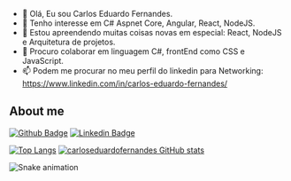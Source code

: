 - 👋 Olá, Eu sou Carlos Eduardo Fernandes.
- 👀 Tenho interesse em C# Aspnet Core, Angular, React, NodeJS.
- 🌱 Estou apreendendo muitas coisas novas em especial: React, NodeJS e Arquitetura de projetos.
- 💞️ Procuro colaborar em linguagem C#, frontEnd como CSS e JavaScript.
- 📫 Podem me procurar no meu perfil do linkedin para Networking: https://www.linkedin.com/in/carlos-eduardo-fernandes/

## About me

[![Github Badge](https://img.shields.io/badge/-Github-000?style=flat-square&logo=Github&logoColor=white&link=https://github.com/carloseduardofernandes/carloseduardofernandes)](https://github.com/carloseduardofernandes/carloseduardofernandes)
[![Linkedin Badge](https://img.shields.io/badge/-LinkedIn-blue?style=flat-square&logo=Linkedin&logoColor=white&link=https://www.linkedin.com/in/carlos-eduardo-fernandes/)](https://www.linkedin.com/in/carlos-eduardo-fernandes/)

[![Top Langs](https://github-readme-stats.vercel.app/api/top-langs/?username=carloseduardofernandes&layout=compact)](https://github.com/carloseduardofernandes/github-readme-stats)
[![carloseduardofernandes GitHub stats](https://github-readme-stats.vercel.app/api?username=carloseduardofernandes)](https://github.com/carloseduardofernandes/github-readme-stats)

![Snake animation](https://github.com/seu-usuário-aqui/carloseduardofernandes/blob/output/github-contribution-grid-snake.svg)



<!---
carloseduardofernandes/carloseduardofernandes is a ✨ special ✨ repository because its `README.md` (this file) appears on your GitHub profile.
You can click the Preview link to take a look at your changes.
--->
